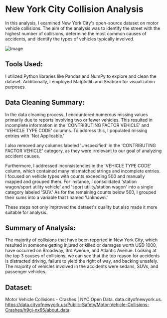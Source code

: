 # New York City Collision Analysis

In this analysis, I examined New York City's open-source dataset on motor vehicle collisions. The aim of the analysis was to identify the street with the highest number of collisions, determine the most common causes of accidents, and identify the types of vehicles typically involved.

![Image](https://images.unsplash.com/photo-1602940659805-770d1b3b9911?q=80&w=1932&auto=format&fit=crop&ixlib=rb-4.0.3&ixid=M3wxMjA3fDB8MHxwaG90by1wYWdlfHx8fGVufDB8fHx8fA%3D%3D)

## Tools Used:

I utilized Python libraries like Pandas and NumPy to explore and clean the dataset. Additionally, I employed Matplotlib and Seaborn for visualization purposes.

## Data Cleaning Summary:

In the data cleaning process, I encountered numerous missing values primarily due to reports involving two or fewer vehicles. This resulted in incomplete information in the 'CONTRIBUTING FACTOR VEHICLE' and 'VEHICLE TYPE CODE' columns. To address this, I populated missing entries with 'Not Applicable.' 

I also removed any columns labeled 'Unspecified' in the 'CONTRIBUTING FACTOR VEHICLE' category, as they were irrelevant to our goal of analyzing accident causes. 

Furthermore, I addressed inconsistencies in the 'VEHICLE TYPE CODE' column, which contained many mismatched strings and incomplete entries. I focused on vehicle types with counts exceeding 500 and manually mapped and grouped them. For instance, I consolidated 'station wagon/sport utility vehicle' and 'sport utility/station wagon' into a single category labeled 'SUV.' As for the remaining counts below 500, I grouped their sums into a variable that I named 'Unknown.'

These steps not only improved the dataset's quality but also made it more suitable for analysis.

## Summary of Analysis:

The majority of collisions that have been reported in New York City, which resulted in someone getting injured or killed or damages worth USD 1000, have occurred on Broadway, 3rd Avenue, and Atlantic Avenue. Looking at the top 3 causes of collisions, we can see that the top reason for accidents is distracted driving, failure to yield the right of way, and backing unsafely. The majority of vehicles involved in the accidents were sedans, SUVs, and passenger vehicles. 

## Dataset:

Motor Vehicle Collisions - Crashes | NYC Open Data. data.cityofnewyork.us. https://data.cityofnewyork.us/Public-Safety/Motor-Vehicle-Collisions-Crashes/h9gi-nx95/about_data.
‌
